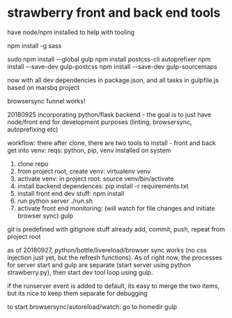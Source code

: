 # strawberry front and back end tools

have node/npm installed to help with tooling


npm install -g sass

sudo npm install --global gulp
npm install postcss-cli autoprefixer
npm install --save-dev gulp-postcss
npm install --save-dev gulp-sourcemaps

now with all dev dependencies in package.json, and all tasks in gulpfile.js based on marsbq project

browsersync funnel works!

20180925 incorporating python/flask backend - the goal is to just have node/front end for development purposes (linting, browsersync, autoprefixing etc)

workflow:
there after clone, there are two tools to install - front and back
get into venv:
reqs: python, pip, venv installed on system

1. clone repo
2. from project root, create venv: virtualenv venv
3. activate venv: in project root: source venv/bin/activate
3. install backend dependences: pip install -r requirements.txt
4. install front end dev stuff: npm install
5. run python server ./run.sh
6. activate front end monitoring: (will watch for file changes and initiate browser sync) gulp

git is predefined with gitignore stuff already
add, commit, push, repeat from project root

as of 20180927, python/bottle/livereload/browser sync works (no css injection just yet, but the refresh functions). As of right now, the processes for server start and gulp are separate (start server using python strawberry.py), then start dev tool loop using gulp.

if the runserver event is added to default, its easy to merge the two items, but its nice to keep them separate for debugging
 

to start browsersync/autoreload/watch:
go to homedir
gulp
